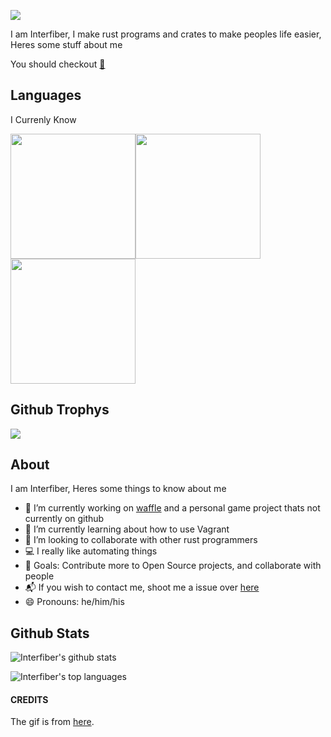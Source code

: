 <!-- Provided by giphy https://giphy.com/gifs/hello-cross-stitch-cute-W6dMBdAdBgdcObSE5E -->


![](https://i.giphy.com/media/W6dMBdAdBgdcObSE5E/giphy.webp)

I am Interfiber, I make rust programs and crates to make peoples life easier, Heres some stuff about me

You should checkout [🧇](https://github.com/Interfiber/waffle)

## Languages
I Currenly Know

<img src="https://cdn.svgporn.com/logos/java.svg" height="200" width="200"><img src="https://cdn.svgporn.com/logos/rust.svg" height="200" width="200"><img src="https://cdn.svgporn.com/logos/javascript.svg" height="200" width="200">
## Github Trophys
![](https://github-profile-trophy.vercel.app/?username=Interfiber)
## About
I am Interfiber, Heres some things to know about me
- 🔭 I’m currently working on [waffle](https://github.com/Interfiber/waffle) and a personal game project thats not currently on github
- 🌱 I’m currently learning about how to use Vagrant
- 👯 I’m looking to collaborate with other rust programmers
- 💻 I really like automating things
- 🥅 Goals: Contribute more to Open Source projects, and collaborate with people
- 📬 If you wish to contact me, shoot me a issue over [here](https://github.com/Interfiber/Interfiber/issues)
- 😄 Pronouns: he/him/his

## Github Stats

![Interfiber's github stats](https://github-readme-stats.vercel.app/api?username=Interfiber&show_icons=true)

![Interfiber's top languages](https://github-readme-stats.vercel.app/api/top-langs/?username=Interfiber)
#### CREDITS
The gif is from [here](https://giphy.com/gifs/hello-cross-stitch-cute-W6dMBdAdBgdcObSE5E).
